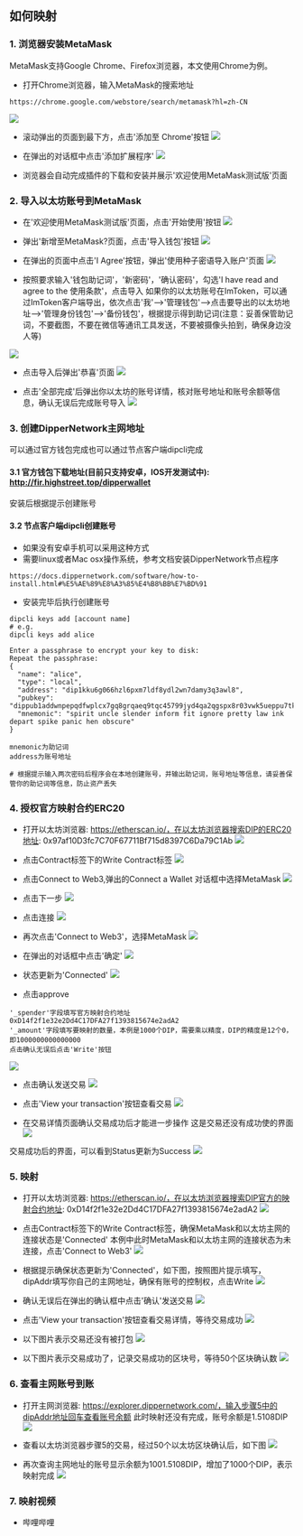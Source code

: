 ## 如何映射

### 1. 浏览器安装MetaMask
MetaMask支持Google Chrome、Firefox浏览器，本文使用Chrome为例。

- 打开Chrome浏览器，输入MetaMask的搜索地址
```url
https://chrome.google.com/webstore/search/metamask?hl=zh-CN
```
![](../images/erc20_mapping/1.jpeg)

- 滚动弹出的页面到最下方，点击'添加至 Chrome'按钮
![](../images/erc20_mapping/2.jpeg)

- 在弹出的对话框中点击'添加扩展程序'
![](../images/erc20_mapping/3.jpeg)

- 浏览器会自动完成插件的下载和安装并展示'欢迎使用MetaMask测试版'页面


### 2. 导入以太坊账号到MetaMask
- 在'欢迎使用MetaMask测试版'页面，点击'开始使用'按钮
![](../images/erc20_mapping/4.jpeg)

- 弹出'新增至MetaMask?页面，点击'导入钱包'按钮
![](../images/erc20_mapping/5.jpeg)

- 在弹出的页面中点击'I Agree'按钮，弹出'使用种子密语导入账户'页面
![](../images/erc20_mapping/6.jpeg)

- 按照要求输入'钱包助记词'，'新密码'，'确认密码'，勾选'I have read and agree to the 使用条款'，点击导入
如果你的以太坊账号在ImToken，可以通过ImToken客户端导出，依次点击'我'-->'管理钱包'-->点击要导出的以太坊地址-->'管理身份钱包'-->'备份钱包'，根据提示得到助记词(注意：妥善保管助记词，不要截图，不要在微信等通讯工具发送，不要被摄像头拍到，确保身边没人等)

![](../images/erc20_mapping/7.jpeg)

- 点击导入后弹出'恭喜'页面
![](../images/erc20_mapping/8.jpeg)

- 点击'全部完成'后弹出你以太坊的账号详情，核对账号地址和账号余额等信息，确认无误后完成账号导入
![](../images/erc20_mapping/9.jpeg)

### 3. 创建DipperNetwork主网地址
可以通过官方钱包完成也可以通过节点客户端dipcli完成

#### 3.1 官方钱包下载地址(目前只支持安卓，IOS开发测试中): http://fir.highstreet.top/dipperwallet
安装后根据提示创建账号

#### 3.2 节点客户端dipcli创建账号
- 如果没有安卓手机可以采用这种方式
- 需要linux或者Mac osx操作系统，参考文档安装DipperNetwork节点程序
```
https://docs.dippernetwork.com/software/how-to-install.html#%E5%AE%89%E8%A3%85%E4%B8%BB%E7%BD%91
```

- 安装完毕后执行创建账号
```
dipcli keys add [account name]
# e.g.
dipcli keys add alice

Enter a passphrase to encrypt your key to disk:
Repeat the passphrase:
{
  "name": "alice",
  "type": "local",
  "address": "dip1kku6g066hzl6pxm7ldf8ydl2wn7damy3q3awl8",
  "pubkey": "dippub1addwnpepqdfwplcx7gq8grqaeq9tqc45799jyd4qa2qgspx8r03vwk5ueppu7tknz8w",
  "mnemonic": "spirit uncle slender inform fit ignore pretty law ink depart spike panic hen obscure"
}

mnemonic为助记词
address为账号地址

# 根据提示输入两次密码后程序会在本地创建账号，并输出助记词，账号地址等信息，请妥善保管你的助记词等信息，防止资产丢失
```


### 4. 授权官方映射合约ERC20
- 打开以太坊浏览器: https://etherscan.io/，在以太坊浏览器搜索DIP的ERC20地址: 0x97af10D3fc7C70F67711Bf715d8397C6Da79C1Ab
![](../images/erc20_mapping/10.jpeg)

- 点击Contract标签下的Write Contract标签
![](../images/erc20_mapping/12.jpeg)

- 点击Connect to Web3,弹出的Connect a Wallet 对话框中选择MetaMask
![](../images/erc20_mapping/13.jpeg)

- 点击下一步
![](../images/erc20_mapping/14.jpeg)

- 点击连接
![](../images/erc20_mapping/15.jpeg)

- 再次点击'Connect to Web3'，选择MetaMask
![](../images/erc20_mapping/16.jpeg)

- 在弹出的对话框中点击'确定'
![](../images/erc20_mapping/17.jpeg)

- 状态更新为'Connected'
![](../images/erc20_mapping/19.jpeg)

- 点击approve
```
'_spender'字段填写官方映射合约地址0xD14f2f1e32e2Dd4C17DFA27f1393815674e2adA2
'_amount'字段填写要映射的数量，本例是1000个DIP，需要乘以精度，DIP的精度是12个0，即1000000000000000
点击确认无误后点击'Write'按钮
```

![](../images/erc20_mapping/20.jpeg)

- 点击确认发送交易
![](../images/erc20_mapping/21.jpeg)

- 点击'View your transaction'按钮查看交易
![](../images/erc20_mapping/22.jpeg)

- 在交易详情页面确认交易成功后才能进一步操作
这是交易还没有成功使的界面
![](../images/erc20_mapping/24.jpeg)

交易成功后的界面，可以看到Status更新为Success
![](../images/erc20_mapping/25.jpeg)


### 5. 映射
- 打开以太坊浏览器: https://etherscan.io/，在以太坊浏览器搜索DIP官方的映射合约地址: 0xD14f2f1e32e2Dd4C17DFA27f1393815674e2adA2
![](../images/erc20_mapping/26.jpeg)

- 点击Contract标签下的Write Contract标签，确保MetaMask和以太坊主网的连接状态是'Connected'
本例中此时MetaMask和以太坊主网的连接状态为未连接，点击'Connect to Web3'
![](../images/erc20_mapping/27.jpeg)

- 根据提示确保状态更新为'Connected'，如下图，按照图片提示填写，dipAddr填写你自己的主网地址，确保有账号的控制权，点击Write
![](../images/erc20_mapping/28.jpeg)

- 确认无误后在弹出的确认框中点击'确认'发送交易
![](../images/erc20_mapping/29.jpeg)

- 点击'View your transaction'按钮查看交易详情，等待交易成功
![](../images/erc20_mapping/30.jpeg)

- 以下图片表示交易还没有被打包
![](../images/erc20_mapping/31.jpeg)

- 以下图片表示交易成功了，记录交易成功的区块号，等待50个区块确认数
![](../images/erc20_mapping/33.jpeg)

### 6. 查看主网账号到账
- 打开主网浏览器: https://explorer.dippernetwork.com/，输入步骤5中的dipAddr地址回车查看账号余额
此时映射还没有完成，账号余额是1.5108DIP
![](../images/erc20_mapping/36.jpeg)

- 查看以太坊浏览器步骤5的交易，经过50个以太坊区块确认后，如下图
![](../images/erc20_mapping/37.jpeg)

- 再次查询主网地址的账号显示余额为1001.5108DIP，增加了1000个DIP，表示映射完成
![](../images/erc20_mapping/38.jpeg)


### 7. 映射视频
- 哔哩哔哩
```url

```